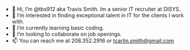 - 👋 Hi, I’m @tbs912 aka Travis Smith. Im a senior IT recruiter at DISYS.
- 👀 I’m interested in finding exceptional talent in IT for the clients I work with.
- 🌱 I’m currently learning basic coding.
- 💞️ I’m looking to collaborate on job openings.
- 📫 You can reach me at 208.352.2916 or tcarlin.smith@gmail.com

<!---
tbs912/tbs912 is a ✨ special ✨ repository because its `README.md` (this file) appears on your GitHub profile.
You can click the Preview link to take a look at your changes.
---> 

